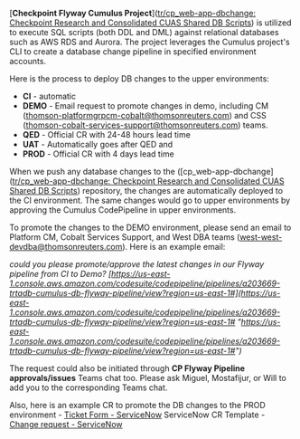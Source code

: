 [**Checkpoint Flyway Cumulus Project**]([tr/cp_web-app-dbchange: Checkpoint Research and Consolidated CUAS Shared DB Scripts](https://github.com/tr/cp_web-app-dbchange))  is utilized to execute SQL scripts (both DDL and DML) against relational databases such as AWS RDS and Aurora. The project leverages the Cumulus project's CLI to create a database change pipeline in specified environment accounts.

Here is the process to deploy DB changes to the upper environments:

- **CI** - automatic
- **DEMO** - Email request to promote changes in demo, including CM (thomson-platformgrpcm-cobalt@thomsonreuters.com) and CSS (thomson-cobalt-services-support@thomsonreuters.com) teams.
- **QED** - Official CR with 24-48 hours lead time
- **UAT** - Automatically goes after QED and
- **PROD** - Official CR with 4 days lead time

When we push any database changes to the ([cp_web-app-dbchange]([tr/cp_web-app-dbchange: Checkpoint Research and Consolidated CUAS Shared DB Scripts](https://github.com/tr/cp_web-app-dbchange)) repository, the changes are automatically deployed to the CI environment. The same changes would go to upper environments by approving the Cumulus CodePipeline in upper environments.

To promote the changes to the DEMO environment, please send an email to Platform CM, Cobalt Services Support, and West DBA teams (west-west-devdba@thomsonreuters.com). Here is an example email:

_could you please promote/approve the latest changes in our Flyway pipeline from CI to Demo?
[https://us-east-1.console.aws.amazon.com/codesuite/codepipeline/pipelines/a203669-trtadb-cumulus-db-flyway-pipeline/view?region=us-east-1#](https://us-east-1.console.aws.amazon.com/codesuite/codepipeline/pipelines/a203669-trtadb-cumulus-db-flyway-pipeline/view?region=us-east-1# "https://us-east-1.console.aws.amazon.com/codesuite/codepipeline/pipelines/a203669-trtadb-cumulus-db-flyway-pipeline/view?region=us-east-1#")_

The request could also be initiated through **CP Flyway Pipeline approvals/issues** Teams chat too. Please ask Miguel, Mostafijur, or Will to add you to the corresponding Teams chat.

Also, here is an example CR to promote the DB changes to the PROD environment - [Ticket Form - ServiceNow](https://thomsonreuters.service-now.com/sp?id=ticket&table=change_request&sys_id=44df3ffc1b529650cb8f0dc5604bcb77)
ServiceNow CR Template - [Change request - ServiceNow](https://thomsonreuters.service-now.com/sp?id=sc_cat_item&sys_id=eb707095136f7a40f05c7e276144b0ea)